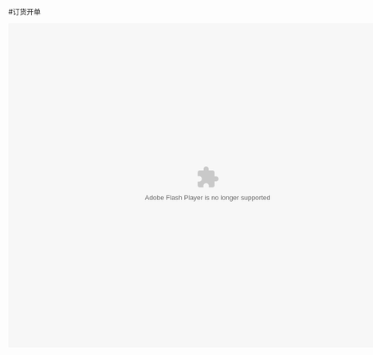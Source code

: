 #订货开单

<embed src="http://resource.3cwdb.com/kailong-donghua/F100000201303110200.swf" width="800" height="650"  pluginspage="http://www.macromedia.com/go/getflashplayer" 
type="application/x-shockwave-flash" ></embed>
